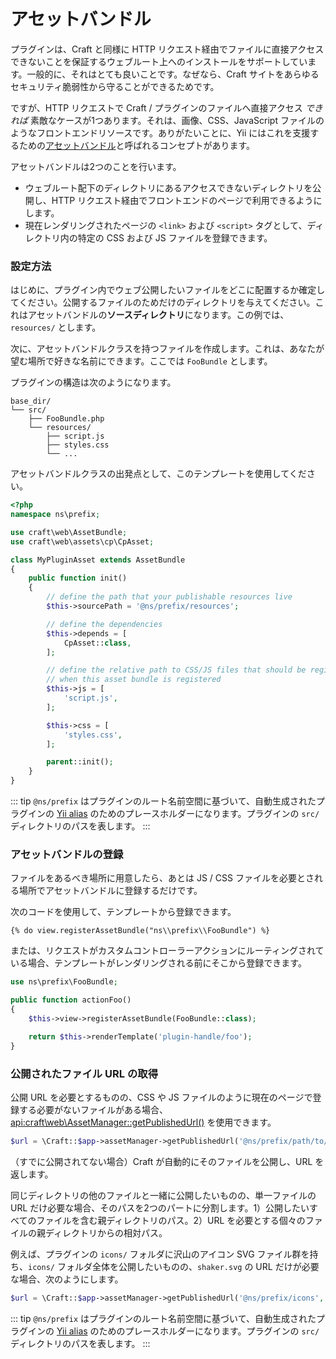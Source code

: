 # アセットバンドル

プラグインは、Craft と同様に HTTP リクエスト経由でファイルに直接アクセスできないことを保証するウェブルート上へのインストールをサポートしています。一般的に、それはとても良いことです。なぜなら、Craft サイトをあらゆるセキュリティ脆弱性から守ることができるためです。

ですが、HTTP リクエストで Craft / プラグインのファイルへ直接アクセス *できれば* 素敵なケースが1つあります。それは、画像、CSS、JavaScript ファイルのようなフロントエンドリソースです。ありがたいことに、Yii にはこれを支援するための[アセットバンドル](https://www.yiiframework.com/doc/guide/2.0/en/structure-assets)と呼ばれるコンセプトがあります。

アセットバンドルは2つのことを行います。

- ウェブルート配下のディレクトリにあるアクセスできないディレクトリを公開し、HTTP リクエスト経由でフロントエンドのページで利用できるようにします。
- 現在レンダリングされたページの `<link>` および `<script>` タグとして、ディレクトリ内の特定の CSS および JS ファイルを登録できます。

### 設定方法

はじめに、プラグイン内でウェブ公開したいファイルをどこに配置するか確定してください。公開するファイルのためだけのディレクトリを与えてください。これはアセットバンドルの**ソースディレクトリ**になります。この例では、`resources/` とします。

次に、アセットバンドルクラスを持つファイルを作成します。これは、あなたが望む場所で好きな名前にできます。ここでは `FooBundle` とします。

プラグインの構造は次のようになります。

    base_dir/
    └── src/
        ├── FooBundle.php
        └── resources/
            ├── script.js
            ├── styles.css
            └── ...
    

アセットバンドルクラスの出発点として、このテンプレートを使用してください。

```php
<?php
namespace ns\prefix;

use craft\web\AssetBundle;
use craft\web\assets\cp\CpAsset;

class MyPluginAsset extends AssetBundle
{
    public function init()
    {
        // define the path that your publishable resources live
        $this->sourcePath = '@ns/prefix/resources';

        // define the dependencies
        $this->depends = [
            CpAsset::class,
        ];

        // define the relative path to CSS/JS files that should be registered with the page
        // when this asset bundle is registered
        $this->js = [
            'script.js',
        ];

        $this->css = [
            'styles.css',
        ];

        parent::init();
    }
}
```

::: tip `@ns/prefix` はプラグインのルート名前空間に基づいて、自動生成されたプラグインの [Yii alias](https://www.yiiframework.com/doc/guide/2.0/en/concept-aliases) のためのプレースホルダーになります。プラグインの `src/` ディレクトリのパスを表します。 :::

### アセットバンドルの登録

ファイルをあるべき場所に用意したら、あとは JS / CSS ファイルを必要とされる場所でアセットバンドルに登録するだけです。

次のコードを使用して、テンプレートから登録できます。

```twig
{% do view.registerAssetBundle("ns\\prefix\\FooBundle") %}
```

または、リクエストがカスタムコントローラーアクションにルーティングされている場合、テンプレートがレンダリングされる前にそこから登録できます。

```php
use ns\prefix\FooBundle;

public function actionFoo()
{
    $this->view->registerAssetBundle(FooBundle::class);

    return $this->renderTemplate('plugin-handle/foo');
}
```

### 公開されたファイル URL の取得

公開 URL を必要とするものの、CSS や JS ファイルのように現在のページで登録する必要がないファイルがある場合、<api:craft\web\AssetManager::getPublishedUrl()> を使用できます。

```php
$url = \Craft::$app->assetManager->getPublishedUrl('@ns/prefix/path/to/file.svg', true);
```

（すでに公開されてない場合）Craft が自動的にそのファイルを公開し、URL を返します。

同じディレクトリの他のファイルと一緒に公開したいものの、単一ファイルの URL だけ必要な場合、そのパスを2つのパートに分割します。1）公開したいすべてのファイルを含む親ディレクトリのパス。2）URL を必要とする個々のファイルの親ディレクトリからの相対パス。

例えば、プラグインの `icons/` フォルダに沢山のアイコン SVG ファイル群を持ち、`icons/` フォルダ全体を公開したいものの、`shaker.svg` の URL だけが必要な場合、次のようにします。

```php
$url = \Craft::$app->assetManager->getPublishedUrl('@ns/prefix/icons', true, 'shaker.svg');
```

::: tip `@ns/prefix` はプラグインのルート名前空間に基づいて、自動生成されたプラグインの [Yii alias](https://www.yiiframework.com/doc/guide/2.0/en/concept-aliases) のためのプレースホルダーになります。プラグインの `src/` ディレクトリのパスを表します。 :::